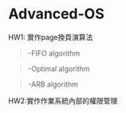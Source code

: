 # Advanced-OS
HW1: 實作page換頁演算法

>-FIFO algorithm
 
>-Optimal algorithm

>-ARB algorithm

HW2:實作作業系統內部的權限管理
